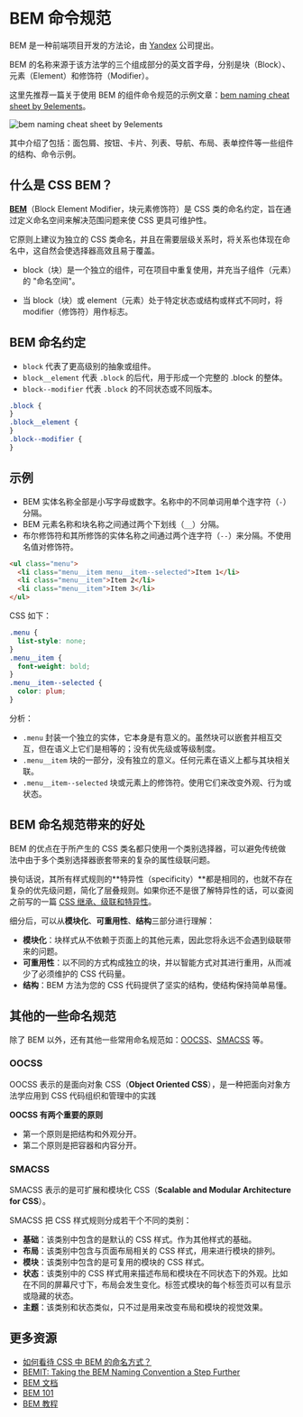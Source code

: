 # BEM 命令规范

BEM 是一种前端项目开发的方法论，由 [Yandex](http://yandex.ru/) 公司提出。

BEM 的名称来源于该方法学的三个组成部分的英文首字母，分别是块（Block）、元素（Element）和修饰符（Modifier）。

这里先推荐一篇关于使用 BEM 的组件命令规范的示例文章：[bem naming cheat sheet by 9elements](https://9elements.com/bem-cheat-sheet/#form-blocks)。

![bem naming cheat sheet by 9elements](https://upload-images.jianshu.io/upload_images/18281896-17eb45f3195525d4.png?imageMogr2/auto-orient/strip%7CimageView2/2/w/1240)

其中介绍了包括：面包屑、按钮、卡片、列表、导航、布局、表单控件等一些组件的结构、命令示例。

## 什么是 CSS BEM？

**[BEM](https://bem.info/)**（Block Element Modifier，块元素修饰符）是 CSS 类的命名约定，旨在通过定义命名空间来解决范围问题来使 CSS 更具可维护性。

它原则上建议为独立的 CSS 类命名，并且在需要层级关系时，将关系也体现在命名中，这自然会使选择器高效且易于覆盖。

- block（块）是一个独立的组件，可在项目中重复使用，并充当子组件（元素）的 "命名空间"。

- 当 block（块）或 element（元素）处于特定状态或结构或样式不同时，将 modifier（修饰符）用作标志。

## BEM 命名约定

- `block` 代表了更高级别的抽象或组件。
- `block__element` 代表 `.block` 的后代，用于形成一个完整的 .block 的整体。
- `block--modifier` 代表 `.block` 的不同状态或不同版本。

```css
.block {
}
.block__element {
}
.block--modifier {
}
```

## 示例

- BEM 实体名称全部是小写字母或数字。名称中的不同单词用单个连字符（`-`）分隔。
- BEM 元素名称和块名称之间通过两个下划线（`__`）分隔。
- 布尔修饰符和其所修饰的实体名称之间通过两个连字符（`--`）来分隔。不使用名值对修饰符。

```html
<ul class="menu">
  <li class="menu__item menu__item--selected">Item 1</li>
  <li class="menu__item">Item 2</li>
  <li class="menu__item">Item 3</li>
</ul>
```

CSS 如下：

```css
.menu {
  list-style: none;
}
.menu__item {
  font-weight: bold;
}
.menu__item--selected {
  color: plum;
}
```

分析：

- `.menu` 封装一个独立的实体，它本身是有意义的。虽然块可以嵌套并相互交互，但在语义上它们是相等的；没有优先级或等级制度。
- `.menu__item` 块的一部分，没有独立的意义。任何元素在语义上都与其块相关联。
- `.menu__item--selected` 块或元素上的修饰符。使用它们来改变外观、行为或状态。

## BEM 命名规范带来的好处

BEM 的优点在于所产生的 CSS 类名都只使用一个类别选择器，可以避免传统做法中由于多个类别选择器嵌套带来的复杂的属性级联问题。

换句话说，其所有样式规则的**特异性（specificity）**都是相同的，也就不存在复杂的优先级问题，简化了层叠规则。如果你还不是很了解特异性的话，可以查阅之前写的一篇 [CSS 继承、级联和特异性](https://github.com/lio-zero/blog/blob/master/CSS/CSS%20%E7%BB%A7%E6%89%BF%E3%80%81%E7%BA%A7%E8%81%94%E5%92%8C%E7%89%B9%E5%BC%82%E6%80%A7.md)。

细分后，可以从**模块化**、**可重用性**、**结构**三部分进行理解：

- **模块化**：块样式从不依赖于页面上的其他元素，因此您将永远不会遇到级联带来的问题。
- **可重用性**：以不同的方式构成独立的块，并以智能方式对其进行重用，从而减少了必须维护的 CSS 代码量。
- **结构**：BEM 方法为您的 CSS 代码提供了坚实的结构，使结构保持简单易懂。

## 其他的一些命名规范

除了 BEM 以外，还有其他一些常用命名规范如：[OOCSS](https://github.com/stubbornella/oocss)、[SMACSS](https://smacss.com/) 等。

### OOCSS

OOCSS 表示的是面向对象 CSS（**Object Oriented CSS**），是一种把面向对象方法学应用到 CSS 代码组织和管理中的实践

**OOCSS 有两个重要的原则**

- 第一个原则是把结构和外观分开。
- 第二个原则是把容器和内容分开。

### SMACSS

SMACSS 表示的是可扩展和模块化 CSS（**Scalable and Modular Architecture for CSS**）。

SMACSS 把 CSS 样式规则分成若干个不同的类别：

- **基础**：该类别中包含的是默认的 CSS 样式。作为其他样式的基础。
- **布局**：该类别中包含与页面布局相关的 CSS 样式，用来进行模块的排列。
- **模块**：该类别中包含的是可复用的模块的 CSS 样式。
- **状态**：该类别中的 CSS 样式用来描述布局和模块在不同状态下的外观。比如在不同的屏幕尺寸下，布局会发生变化。标签式模块的每个标签页可以有显示或隐藏的状态。
- **主题**：该类别和状态类似，只不过是用来改变布局和模块的视觉效果。

## 更多资源

- [如何看待 CSS 中 BEM 的命名方式？](https://www.zhihu.com/question/21935157/answer/20116700)
- [BEMIT: Taking the BEM Naming Convention a Step Further](https://csswizardry.com/2015/08/bemit-taking-the-bem-naming-convention-a-step-further/)
- [BEM 文档](https://en.bem.info/methodology/quick-start)
- [BEM 101](https://css-tricks.com/bem-101)
- [BEM 教程](https://en.bem.info/tutorials/)

